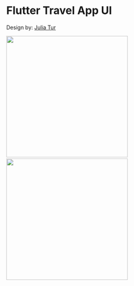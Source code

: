 # Flutter Travel App UI
Design by: [Julia Tur](https://dribbble.com/shots/6510521-Travel-App-for-booking-unique-experience)

<img src="https://user-images.githubusercontent.com/37971110/143873069-6bc0ad6a-6f04-45ac-9b44-073135090c36.png" width="320">&nbsp;&nbsp;&nbsp;<img src="https://user-images.githubusercontent.com/37971110/143873089-d272c119-0ab4-44d3-adb7-52563401c645.png" width="320">
